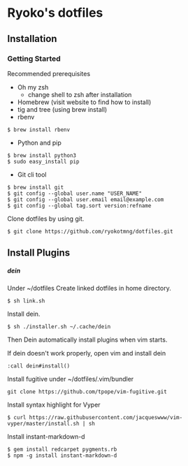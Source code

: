 # Ryoko's dotfiles
## Installation
### Getting Started
Recommended prerequisites
- Oh my zsh
  - change shell to zsh after installation
- Homebrew (visit website to find how to install)
- tig and tree (using brew install)
- rbenv
```
$ brew install rbenv
```
- Python and pip
```
$ brew install python3
$ sudo easy_install pip
```
- Git cli tool
```
$ brew install git
$ git config --global user.name "USER_NAME"
$ git config --global user.email email@example.com
$ git config --global tag.sort version:refname
```

Clone dotfiles by using git.
```
$ git clone https://github.com/ryokotmng/dotfiles.git
```

## Install Plugins
##### dein
Under ~/dotfiles
Create linked dotfiles in home directory.
```
$ sh link.sh
```
Install dein.
```
$ sh ./installer.sh ~/.cache/dein
```
Then Dein automatically install plugins when vim starts.

If dein doesn't work properly, open vim and install dein
```
:call dein#install()
```

Install fugitive
under ~/dotfiles/.vim/bundler
```
git clone https://github.com/tpope/vim-fugitive.git
```

Install syntax highlight for Vyper
```
$ curl https://raw.githubusercontent.com/jacqueswww/vim-vyper/master/install.sh | sh
```

Install instant-markdown-d
```
$ gem install redcarpet pygments.rb
$ npm -g install instant-markdown-d
```
